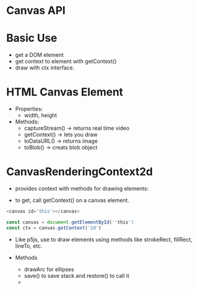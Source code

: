 # Canvas API


# Basic Use

- get a DOM <canvas> element
- get context to element with getContext()
- draw with ctx interface.

# HTML Canvas Element

- Properties:
    - width, height
- Methods:
    - captureStream() -> returns real time video
    - getContext() -> lets you draw
    - toDataURL() -> returns image
    - toBlob() -> creats blob object

# CanvasRenderingContext2d 

- provides context with methods for drawing elements:

- to get, call getContext() on a canvas element.

```js
<canvas id='this'></canvas>

const canvas = document.getElementById(''this')
const ctx = canvas.getContext('2d')
```

- Like p5js, use to draw elements using methods like strokeRect, fillRect, lineTo, etc.

- Methods

    - drawArc for ellipses
    - save() to save stack and restore() to call it
    - 



